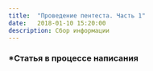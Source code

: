 ```yaml
---
title:  "Проведение пентеста. Часть 1"
date:   2018-01-10 15:20:00
description: Сбор информации
---
```


### *Статья в процессе написания 
